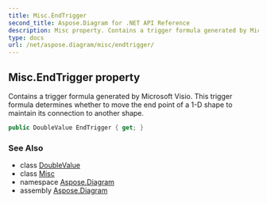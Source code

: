 ```yaml
---
title: Misc.EndTrigger
second_title: Aspose.Diagram for .NET API Reference
description: Misc property. Contains a trigger formula generated by Microsoft Visio. This trigger formula determines whether to move the end point of a 1D shape to maintain its connection to another shape
type: docs
url: /net/aspose.diagram/misc/endtrigger/
---
```

## Misc.EndTrigger property

Contains a trigger formula generated by Microsoft Visio. This trigger formula determines whether to move the end point of a 1-D shape to maintain its connection to another shape.

```csharp
public DoubleValue EndTrigger { get; }
```

### See Also

* class [DoubleValue](../../doublevalue/)
* class [Misc](../)
* namespace [Aspose.Diagram](../../misc/)
* assembly [Aspose.Diagram](../../../)


